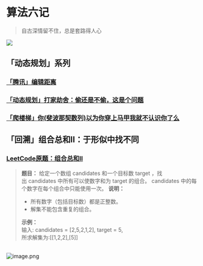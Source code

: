 # 算法六记

> 自古深情留不住，总是套路得人心


![](https://cdn.nlark.com/yuque/0/2020/png/592150/1599174239792-24b6fa9b-8289-482c-a935-1fe5a163a0c5.png)  


## 「动态规划」系列

### [「腾讯」编辑距离](https://www.yuque.com/mdeveloper/lb5slg/kqzyfb)
### [「动态规划」打家劫舍：偷还是不偷，这是个问题](https://www.yuque.com/mdeveloper/lb5slg/gn398o)
### [「爬楼梯」你(斐波那契数列)以为你穿上马甲我就不认识你了么](https://www.yuque.com/mdeveloper/lb5slg/bw9hqx)

## 「回溯」组合总和II：于形似中找不同

### [LeetCode原题：组合总和II](https://leetcode-cn.com/problems/combination-sum-ii/)<br />

> **题目：**
> 给定一个数组 candidates 和一个目标数 target ，找出 candidates 中所有可以使数字和为 target 的组合。
> candidates 中的每个数字在每个组合中只能使用一次。
> **说明：**
> - 所有数字（包括目标数）都是正整数。
> - 解集不能包含重复的组合。 
>
> **示例：**  
> 输入: candidates = [2,5,2,1,2], target = 5,  
> 所求解集为:[[1,2,2],[5]]



<br />![image.png](https://cdn.nlark.com/yuque/0/2020/png/592150/1599878022236-0c99f1b0-4a6f-4568-8b7a-08785f979c2a.png#align=left&display=inline&height=664&margin=%5Bobject%20Object%5D&name=image.png&originHeight=664&originWidth=846&size=100374&status=done&style=none&width=846)




